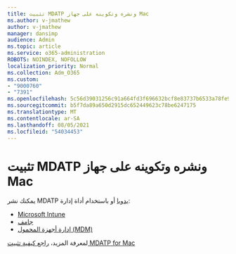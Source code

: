 ```yaml
---
title: تثبيت MDATP ونشره وتكوينه على جهاز Mac
ms.author: v-jmathew
author: v-jmathew
manager: dansimp
audience: Admin
ms.topic: article
ms.service: o365-administration
ROBOTS: NOINDEX, NOFOLLOW
localization_priority: Normal
ms.collection: Adm_O365
ms.custom:
- "9000760"
- "7391"
ms.openlocfilehash: 5c56d39031256c91a664fd3f696632bcf8e83737b6533a78fe9960ec677509c8
ms.sourcegitcommit: b5f7da89a650d2915dc652449623c78be6247175
ms.translationtype: MT
ms.contentlocale: ar-SA
ms.lasthandoff: 08/05/2021
ms.locfileid: "54034453"
---
```

# <a name="install-deploy-and-configure-mdatp-on-a-mac"></a>تثبيت MDATP ونشره وتكوينه على جهاز Mac

يمكنك نشر MDATP [يدويا](https://docs.microsoft.com/windows/security/threat-protection/microsoft-defender-atp/mac-install-manually) أو باستخدام أداة إدارة:

- [Microsoft Intune](https://go.microsoft.com/fwlink/?linkid=2144548)
- [جامف](https://docs.microsoft.com/windows/security/threat-protection/microsoft-defender-atp/mac-install-with-jamf)
- [إدارة أجهزة المحمول (MDM)](https://docs.microsoft.com/windows/security/threat-protection/microsoft-defender-atp/mac-install-with-other-mdm)

لمعرفة المزيد، [راجع كيفية تثبيت MDATP for Mac](https://go.microsoft.com/fwlink/?linkid=2144672)
